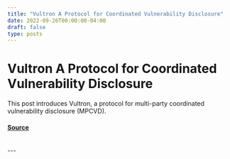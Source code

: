 ```yaml
---
title: "Vultron A Protocol for Coordinated Vulnerability Disclosure"
date: 2022-09-26T00:00:00-04:00
draft: false
type: posts
---
```

# Vultron A Protocol for Coordinated Vulnerability Disclosure





This post introduces Vultron, a protocol for multi-party coordinated vulnerability disclosure (MPCVD).



#### [Source](https://insights.sei.cmu.edu/blog/vultron-a-protocol-for-coordinated-vulnerability-disclosure/)

<br/>
---
